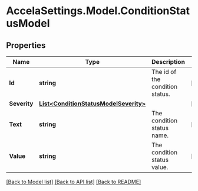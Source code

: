 # AccelaSettings.Model.ConditionStatusModel
## Properties

Name | Type | Description | Notes
------------ | ------------- | ------------- | -------------
**Id** | **string** | The id of the condition status. | [optional] 
**Severity** | [**List&lt;ConditionStatusModelSeverity&gt;**](ConditionStatusModelSeverity.md) |  | [optional] 
**Text** | **string** | The condition status name. | [optional] 
**Value** | **string** | The condition status value. | [optional] 

[[Back to Model list]](../README.md#documentation-for-models) [[Back to API list]](../README.md#documentation-for-api-endpoints) [[Back to README]](../README.md)

